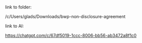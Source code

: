 
link to folder:

/c/Users/glads/Downloads/bwp-non-disclosure-agreement

link to AI:

https://chatgpt.com/c/67df5019-1ccc-8006-bb56-ab3472a8f1c0
